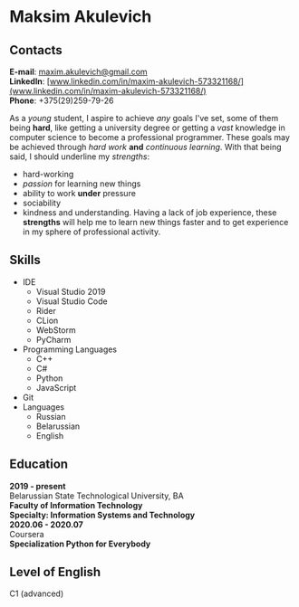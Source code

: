 # Maksim Akulevich
## Contacts
**E-mail**: maxim.akulevich@gmail.com  
**LinkedIn**: [www.linkedin.com/in/maxim-akulevich-573321168/](www.linkedin.com/in/maxim-akulevich-573321168/)  
**Phone**: +375(29)259-79-26  

As a *young* student, I aspire to achieve *any* goals I've set, some of them being **hard**, like getting a university degree or getting a *vast* knowledge in computer science to become a professional programmer. These goals may be achieved through *hard work* **and** *continuous learning*. With that being said, I should underline my *strengths*:
* hard-working
* _passion_ for learning new things
* ability to work __under__ pressure
* sociability
* kindness and understanding.
Having a lack of job experience, these __strengths__ will help me to learn new things faster and to get experience in my sphere of professional activity.

## Skills
* IDE
  * Visual Studio 2019
  * Visual Studio Code
  * Rider
  * CLion
  * WebStorm
  * PyCharm
* Programming Languages
  * C++
  * C#
  * Python
  * JavaScript
* Git
* Languages
  * Russian
  * Belarussian
  * English
## Education
**2019 - present**  
Belarussian State Technological University, BA  
**Faculty of Information Technology**  
**Specialty: Information Systems and Technology**  
**2020.06 - 2020.07**  
Coursera  
**Specialization Python for Everybody**
## Level of English
C1 (advanced)
